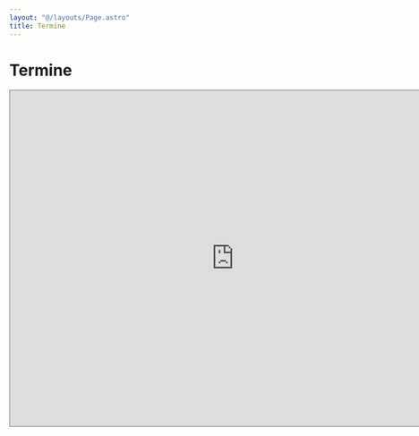 ```yaml
---
layout: "@/layouts/Page.astro"
title: Termine
---
```

# Termine

<iframe src="https://calendar.google.com/calendar/embed?height=600&wkst=1&bgcolor=%23ffffff&ctz=Europe%2FBerlin&src=dm9yc3RhbmRAZ3JhYmVuZmxlY2suZGU&src=YWRkcmVzc2Jvb2sjY29udGFjdHNAZ3JvdXAudi5jYWxlbmRhci5nb29nbGUuY29t&src=ZGUuZ2VybWFuI2hvbGlkYXlAZ3JvdXAudi5jYWxlbmRhci5nb29nbGUuY29t&color=%23039BE5&color=%2333B679&color=%230B8043" style="border:solid 1px #777" width="800" height="600" frameborder="0" scrolling="no"></iframe>

[](https://calendar.google.com/calendar/event?action=TEMPLATE&tmeid=NWVtaWxiNGdnbzhxOWpyODM4ZTdmdm1vaGcgdm9yc3RhbmRAZ3JhYmVuZmxlY2suZGU&tmsrc=vorstand%40grabenfleck.de)
